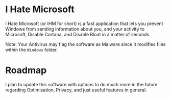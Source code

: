 # I Hate Microsoft

I Hate Microsoft (or IHM for short) is a fast application that lets you prevent Windows from sending information about you, and your activity to Microsoft, Disable Cortana, and Disable Bloat in a matter of seconds.

Note: Your Antivirus may flag the software as Malware since it modifies files within the `Windows` folder.

# Roadmap

I plan to update this software with options to do much more in the future regarding Optimization, Privacy, and just useful features in general.
